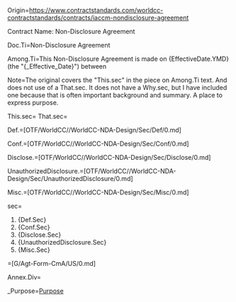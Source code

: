 Origin=<a href="https://www.contractstandards.com/worldcc-contractstandards/contracts/iaccm-nondisclosure-agreement">https://www.contractstandards.com/worldcc-contractstandards/contracts/iaccm-nondisclosure-agreement</a>

Contract Name: Non-Disclosure Agreement

Doc.Ti=Non-Disclosure Agreement

Among.Ti=This Non-Disclosure Agreement is made on {EffectiveDate.YMD} (the "{_Effective_Date}") between

Note=The original covers the "This.sec" in the piece on Among.Ti text.  And does not use of a That.sec.  It does not have a Why.sec, but I have included one because that is often important background and summary.  A place to express purpose.


This.sec=</i>
That.sec=</i>

Def.=[OTF/WorldCC//WorldCC-NDA-Design/Sec/Def/0.md]

Conf.=[OTF/WorldCC//WorldCC-NDA-Design/Sec/Conf/0.md]

Disclose.=[OTF/WorldCC//WorldCC-NDA-Design/Sec/Disclose/0.md]

UnauthorizedDisclosure.=[OTF/WorldCC//WorldCC-NDA-Design/Sec/UnauthorizedDisclosure/0.md]

Misc.=[OTF/WorldCC//WorldCC-NDA-Design/Sec/Misc/0.md]

sec=<ol><li>{Def.Sec}<li>{Conf.Sec}<li>{Disclose.Sec}<li>{UnauthorizedDisclosure.Sec}<li>{Misc.Sec}</ol>

=[G/Agt-Form-CmA/US/0.md]

Annex.Div=</i>

_Purpose=<a href="#Def.Purpose.sec" class="definedterm">Purpose</a>